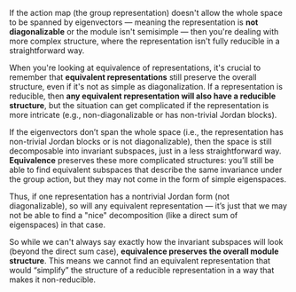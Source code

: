 
If the action map (the group representation) doesn't allow the whole space to be spanned by eigenvectors — meaning the representation is **not diagonalizable** or the module isn't semisimple — then you're dealing with more complex structure, where the representation isn't fully reducible in a straightforward way.

When you're looking at equivalence of representations, it's crucial to remember that **equivalent representations** still preserve the overall structure, even if it's not as simple as diagonalization. If a representation is reducible, then **any equivalent representation will also have a reducible structure**, but the situation can get complicated if the representation is more intricate (e.g., non-diagonalizable or has non-trivial Jordan blocks).

If the eigenvectors don’t span the whole space (i.e., the representation has non-trivial Jordan blocks or is not diagonalizable), then the space is still decomposable into invariant subspaces, just in a less straightforward way. **Equivalence** preserves these more complicated structures: you’ll still be able to find equivalent subspaces that describe the same invariance under the group action, but they may not come in the form of simple eigenspaces.

Thus, if one representation has a nontrivial Jordan form (not diagonalizable), so will any equivalent representation — it’s just that we may not be able to find a "nice" decomposition (like a direct sum of eigenspaces) in that case.

So while we can't always say exactly how the invariant subspaces will look (beyond the direct sum case), **equivalence preserves the overall module structure**. This means we cannot find an equivalent representation that would “simplify” the structure of a reducible representation in a way that makes it non-reducible.